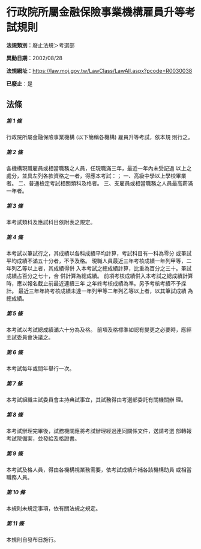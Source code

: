 # 行政院所屬金融保險事業機構雇員升等考試規則

**法規類別**：廢止法規＞考選部

**異動日期**：2002/08/28  

**法規網址**：https://law.moj.gov.tw/LawClass/LawAll.aspx?pcode=R0030038

**已廢止**：是



## 法條
##### 第 1 條
行政院所屬金融保險事業機構 (以下簡稱各機構) 雇員升等考試，依本規
則行之。

##### 第 2 條
各機構現職雇員或相當職務之人員，任現職滿三年，最近一年內未受記過
以上之處分，並具左列各款資格之一者，得應本考試：；
一、高級中學以上學校畢業者。
二、普通檢定考試相關類科及格者。
三、支雇員或相當職務之人員最高薪滿一年者。


##### 第 3 條
本考試類科及應試科目依附表之規定。

##### 第 4 條
本考試以筆試行之，其成績以各科成績平均計算，考試科目有一科為零分
或筆試平均成績不滿五十分者，不予及格。
現職人員最近三年考核成績一年列甲等，二年列乙等以上者，其成績得併
入本考試之總成績計算，比重為百分之三十。筆試成績占百分之七十，合
併計算為總成績。
前項考核成績併入本考試之總成績計算時，應以報名截止前最近連續三年
之年終考核成績為準。另予考核考績不予採計。
最近三年年終考核成績未達一年列甲等二年列乙等以上者，以其筆試成績
為總成績。

##### 第 5 條
本考試以考試總成績滿六十分為及格。
前項及格標準如認有變更之必要時，應經主試委員會決議之。

##### 第 6 條
本考試每年或間年舉行一次。

##### 第 7 條
本考試組織主試委員會主持典試事宜，其試務得由考選部委託有關機關辦
理。

##### 第 8 條
本考試辦理完畢後，試務機關應將考試辦理經過連同關係文件，送請考選
部轉報考試院備案，並發給及格證書。

##### 第 9 條
本考試及格人員，得由各機構視業務需要，依考試成績升補各該機構助員
或相當職務人員。

##### 第 10 條
本規則未規定事項，依有關法規之規定。

##### 第 11 條
本規則自發布日施行。


